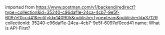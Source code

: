 imported from https://www.postman.com/v1/backend/redirect?type=collection&id=35240-c96daf1e-24ca-4cb7-9e5f-6097ef0ccd41&entityId=140905&publisherType=team&publisherId=37129
collectionId: 35240-c96daf1e-24ca-4cb7-9e5f-6097ef0ccd41
name: What is API-First?